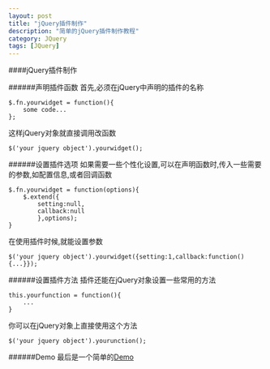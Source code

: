 ```yaml
---
layout: post
title: "jQuery插件制作"
description: "简单的jQuery插件制作教程"
category: JQuery
tags: [JQuery]
---
```

####jQuery插件制作

######声明插件函数
首先,必须在jQuery中声明的插件的名称

	$.fn.yourwidget = function(){
		some code...
	};
这样jQuery对象就直接调用改函数

	$('your jquery object').yourwidget();

######设置插件选项
如果需要一些个性化设置,可以在声明函数时,传入一些需要的参数,如配置信息,或者回调函数

	$.fn.yourwidget = function(options){
		$.extend({
			setting:null,
			callback:null
			},options);
	}
在使用插件时候,就能设置参数

	$('your jquery object').yourwidget({setting:1,callback:function(){...}});

######设置插件方法
插件还能在jQuery对象设置一些常用的方法

	this.yourfunction = function(){
		...
	}
你可以在jQuery对象上直接使用这个方法

	$('your jquery object').yourunction();

######Demo
最后是一个简单的[Demo](../assets/jquery-widget-demo.html)